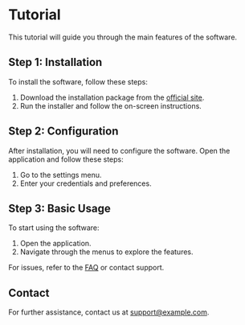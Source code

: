Tutorial
=========

This tutorial will guide you through the main features of the software.

Step 1: Installation
---------------------

To install the software, follow these steps:

1. Download the installation package from the [official site](https://example.com).
2. Run the installer and follow the on-screen instructions.

Step 2: Configuration
----------------------

After installation, you will need to configure the software. Open the application and follow these steps:

1. Go to the settings menu.
2. Enter your credentials and preferences.

Step 3: Basic Usage
----------------------

To start using the software:

1. Open the application.
2. Navigate through the menus to explore the features.

For issues, refer to the [FAQ](#) or contact support.

Contact
--------

For further assistance, contact us at [support@example.com](mailto:support@example.com).
